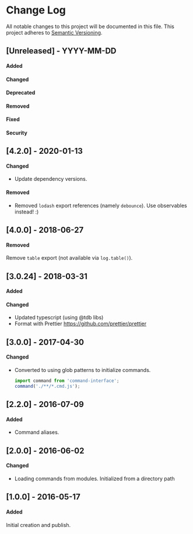 # Change Log

All notable changes to this project will be documented in this file.
This project adheres to [Semantic Versioning](http://semver.org/).


## [Unreleased] - YYYY-MM-DD
#### Added
#### Changed
#### Deprecated
#### Removed
#### Fixed
#### Security




## [4.2.0] - 2020-01-13
#### Changed
- Update dependency versions.
#### Removed
- Removed `lodash` export references (namely `debounce`). Use observables instead! :)

## [4.0.0] - 2018-06-27
#### Removed
Remove `table` export (not available via `log.table()`).


## [3.0.24] - 2018-03-31
#### Added
#### Changed
- Updated typescript (using @tdb libs)
- Format with Prettier https://github.com/prettier/prettier

## [3.0.0] - 2017-04-30
#### Changed
- Converted to using glob patterns to initialize commands.

  ```js
  import command from 'command-interface';
  command('./**/*.cmd.js');
  ```

## [2.2.0] - 2016-07-09
#### Added
- Command aliases.


## [2.0.0] - 2016-06-02
#### Changed
- Loading commands from modules. Initialized from a directory path

## [1.0.0] - 2016-05-17
#### Added
Initial creation and publish.
